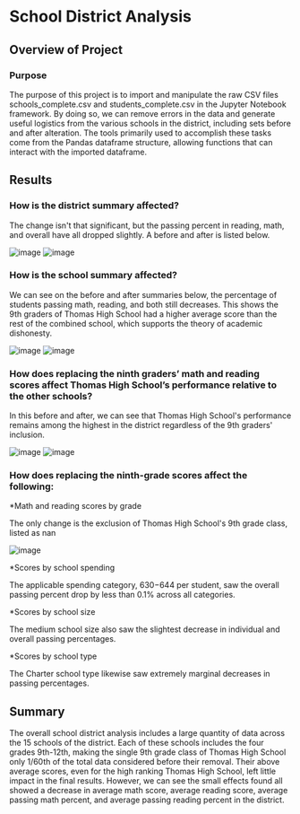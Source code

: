 # School District Analysis
## Overview of Project

### Purpose
The purpose of this project is to import and manipulate the raw CSV files schools_complete.csv and students_complete.csv in the Jupyter Notebook framework. By doing so, we can remove errors in the data and generate useful logistics from the various schools in the district, including sets before and after alteration. The tools primarily used to accomplish these tasks come from the Pandas dataframe structure, allowing functions that can interact with the imported dataframe. 

## Results 

### How is the district summary affected?
The change isn't that significant, but the passing percent in reading, math, and overall have all dropped slightly. A before and after is listed below.

![image](https://user-images.githubusercontent.com/77989740/142297117-31b35d3f-12b6-49fe-ba75-c3652ac5d746.png)
![image](https://user-images.githubusercontent.com/77989740/142297198-317e93be-e40a-46c2-9608-96b0ef6d8535.png)

### How is the school summary affected?
We can see on the before and after summaries below, the percentage of students passing math, reading, and both still decreases. This shows the 9th graders of Thomas High School had a higher average score than the rest of the combined school, which supports the theory of academic dishonesty.

![image](https://user-images.githubusercontent.com/77989740/142297443-4e013fa1-8151-40ed-8b9a-6c822ccf8339.png)
![image](https://user-images.githubusercontent.com/77989740/142297496-c261b46f-a3f2-48a6-b9c1-555bb3f3ed90.png)


### How does replacing the ninth graders’ math and reading scores affect Thomas High School’s performance relative to the other schools?
In this before and after, we can see that Thomas High School's performance remains among the highest in the district regardless of the 9th graders' inclusion.

![image](https://user-images.githubusercontent.com/77989740/143947151-a9399804-3612-4afb-8237-45cc9ab83cf0.png)
![image](https://user-images.githubusercontent.com/77989740/143947208-cfac3ad0-8c31-44ac-89af-dcd1bc8d8107.png)

### How does replacing the ninth-grade scores affect the following:
*Math and reading scores by grade

The only change is the exclusion of Thomas High School's 9th grade class, listed as nan

![image](https://user-images.githubusercontent.com/77989740/143949074-a114f0c2-3b49-4f5e-be54-1f6c042c8b1b.png)

*Scores by school spending

The applicable spending category, $630-$644 per student, saw the overall passing percent drop by less than 0.1% across all categories.

*Scores by school size

The medium school size also saw the slightest decrease in individual and overall passing percentages.

*Scores by school type

The Charter school type likewise saw extremely marginal decreases in passing percentages.

## Summary
The overall school district analysis includes a large quantity of data across the 15 schools of the district. Each of these schools includes the four grades 9th-12th, making the single 9th grade class of Thomas High School only 1/60th of the total data considered before their removal. Their above average scores, even for the high ranking Thomas High School, left little impact in the final results. However, we can see the small effects found all showed a decrease in average math score, average reading score, average passing math percent, and average passing reading percent in the district.
